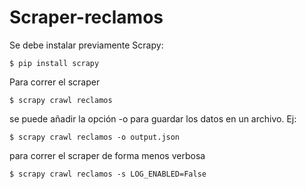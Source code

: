 # Scraper-reclamos

Se debe instalar previamente Scrapy:

```
$ pip install scrapy
```

Para correr el scraper

```
$ scrapy crawl reclamos
```

se puede añadir la opción -o para guardar los datos en un archivo. Ej:

```
$ scrapy crawl reclamos -o output.json
```

para correr el scraper de forma menos verbosa

```
$ scrapy crawl reclamos -s LOG_ENABLED=False
```
